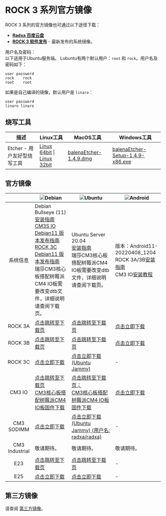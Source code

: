 ﻿---
sidebar_label: '官方系统镜像'
sidebar_position: 5
---

# ROCK 3 系列官方镜像

ROCK 3 系列的官方镜像也可通过以下途径下载： 

- **[Radxa 百度云盘](http://rock.sh/rockpi-baidupan)**
- **[ROCK 3 软件发布](https://github.com/radxa/debos-radxa/releases/latest)** - 最新发布的系统镜像。

用户名及密码：  
以下适用于Ubuntu服务端。
Lubuntu有两个默认用户：`root` 和 `rock`。用户名及密码如下：
```
user password
rock    rock
root    root
```

如果是自己编译的镜像，默认用户是 `linaro`：

```
user password
linaro linaro
```

## 烧写工具

|描述|Linux工具|MacOS工具|Windows工具|
|-|-|-|-|
|Etcher - 用户友好型烧写工具|[Linux 64bit](https://github.com/balena-io/etcher/releases/download/v1.4.9/balena-etcher-electron-1.4.9-linux-x64.zip) \| [Linux 32bit](https://github.com/balena-io/etcher/releases/download/v1.4.9/balena-etcher-electron-1.4.9-linux-ia32.zip)|[balenaEtcher-1.4.9.dmg](https://github.com/balena-io/etcher/releases/download/v1.4.9/balenaEtcher-1.4.9.dmg)|[balenaEtcher-Setup-1.4.9-x86.exe](https://github.com/balena-io/etcher/releases/download/v1.4.9/balenaEtcher-Setup-1.4.9-x86.exe)|

## 官方镜像

||![Debian](/img/Debian-logo.webp)|![Ubuntu](/img/Ubuntu-logo.webp)|![Android](/img/Android-Logo.webp)|
|:-:|-|-|-|
|系统信息|Debian Bullseye (11)<br/>[安装指南](https://wiki.radxa.com/Rock3/Debian)<br/>[CM3S IO Debian11 版本发布指南](https://forum.radxa.com/t/230331-system-release-notice-for-rock-3c/15678)<br/>[ROCK 3C Debian11 版本发布指南](https://forum.radxa.com/t/230428-system-release-notice-for-rock-3c/16282)<br/>瑞莎CM3核心板搭配树莓派CM4 IO板需要改变dtb文件，详细说明请查阅下载页。|Ubuntu Server 20.04<br/>[安装指南](https://wiki.radxa.com/Rock3/Ubuntu)<br/>瑞莎CM3核心板搭配树莓派CM4 IO板需要改变dtb文件，详细说明请查阅下载页。|版本：Android11-20220408_1204<br/>ROCK 3A/3B[安装指南](https://wiki.radxa.com/Rock3/install/usb-install)<br/>CM3 IO[安装教程](https://wiki.radxa.com/Rock3/installusb-install-radxa-cm3-io)|
|ROCK 3A|[点击跳转至下载页](https://github.com/radxa-build/rock-3a/releases/latest)|[点击跳转至下载页](https://github.com/radxa-build/rock-3a/releases/latest)|[点击立即下载](https://dl.radxa.com/rock3/images/android/rock3a-android11-20220408_1204-gpt.img.xz)|
|ROCK 3B|[点击跳转至下载页](https://github.com/radxa-build/rock-3b/releases/latest)|[点击跳转至下载页](https://github.com/radxa-build/rock-3b/releases/latest)|[点击立即下载](https://dl.radxa.com/rock3/images/android/rock3b-android11-20220408_1204-gpt.img.xz)|
|ROCK 3C|[点击立即下载](https://github.com/radxa-build/rock-3c/releases/download/b33/rock-3c_debian_bullseye_xfce_b33.img.xz)|[点击立即下载(Ubuntu Jammy)](https://github.com/radxa-build/rock-3c/releases/download/b33/rock-3c_ubuntu_jammy_cli_b33.img.xz)|-|
|CM3 IO|[点击跳转至下载页](https://github.com/radxa-build/radxa-cm3-io/releases/latest)<br/>[CM3核心板搭配树莓派CM4 IO板固件下载](https://github.com/radxa-build/radxa-cm3-io/releases/latest)|[点击跳转至下载页；](https://github.com/radxa-build/radxa-cm3-io/releases/latest)<br/>[CM3核心板搭配树莓派CM4 IO板固件下载](https://github.com/radxa-build/radxa-cm3-io/releases/latest)|[点击立即下载](https://dl.radxa.com/rock3/images/android/rock_cm3io-android11-20220408_1204-gpt.img.xz)|
|CM3 SODIMM|[点击立即下载](https://github.com/radxa-build/radxa-cm3-sodimm-io/releases/download/b24/radxa-cm3-sodimm-io_debian_bullseye_xfce_b24.img.xz)|[点击立即下载(Ubuntu Jammy) (用户名: radxa/radxa)](https://github.com/radxa-build/radxa-cm3-sodimm-io/releases/download/b24/radxa-cm3-sodimm-io_ubuntu_jammy_cli_b24.img.xz)|-|
|CM3 Industrial |敬请期待。|敬请期待。|敬请期待。|
|E23|[点击跳转至下载页](https://github.com/radxa-build/radxa-e23/releases/latest)|[点击跳转至下载页](https://github.com/radxa-build/radxa-e23/releases/latest)|-|
|E25|[点击立即下载](https://github.com/radxa/debos-radxa/releases/download/20221028-0344/radxa-e25-debian-bullseye-xfce4-arm64-20221028-0509-gpt.img.xz)|[点击立即下载](https://github.com/radxa/debos-radxa/releases/download/20221028-0344/radxa-e25-ubuntu-focal-server-arm64-20221028-0448-gpt.img.xz)|-|

## 第三方镜像

请查阅 [第三方镜像](third-party-images)。
